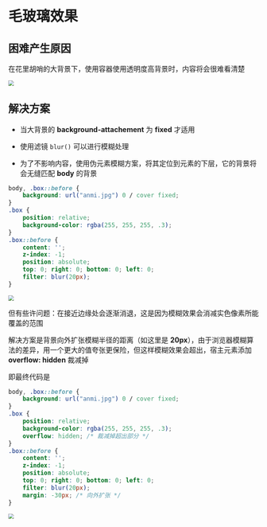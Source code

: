 # 毛玻璃效果

## 困难产生原因

在花里胡哨的大背景下，使用容器使用透明度高背景时，内容将会很难看清楚

<img src="https://cdn.jsdelivr.net/gh/kingmusi/blogImages/img/20210409211812.png" style="zoom:67%;" />

## 解决方案

- 当大背景的 **background-attachement** 为 **fixed** 才适用

- 使用滤镜 `blur()` 可以进行模糊处理
- 为了不影响内容，使用伪元素模糊方案，将其定位到元素的下层，它的背景将会无缝匹配 **body** 的背景

```css
body, .box::before {
    background: url("anmi.jpg") 0 / cover fixed;
}
.box {
    position: relative;
    background-color: rgba(255, 255, 255, .3);
}
.box::before {
    content: '';
    z-index: -1;
    position: absolute;
    top: 0; right: 0; bottom: 0; left: 0;
    filter: blur(20px);
}
```

<img src="https://cdn.jsdelivr.net/gh/kingmusi/blogImages/img/20210409212424.png" style="zoom:67%;" />

但有些许问题：在接近边缘处会逐渐消退，这是因为模糊效果会消减实色像素所能覆盖的范围

解决方案是背景向外扩张模糊半径的距离（如这里是 **20px**），由于浏览器模糊算法的差异，用一个更大的值夸张更保险，但这样模糊效果会超出，宿主元素添加 **overflow: hidden** 裁减掉

即最终代码是

```css
body, .box::before {
    background: url("anmi.jpg") 0 / cover fixed;
}
.box {
    position: relative;
    background-color: rgba(255, 255, 255, .3);
    overflow: hidden; /* 裁减掉超出部分 */
}
.box::before {
    content: '';
    z-index: -1;
    position: absolute;
    top: 0; right: 0; bottom: 0; left: 0;
    filter: blur(20px);
    margin: -30px; /* 向外扩张 */
}
```

<img src="https://cdn.jsdelivr.net/gh/kingmusi/blogImages/img/20210409213257.png" style="zoom:67%;" />